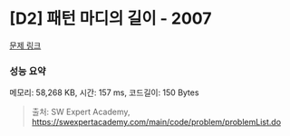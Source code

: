 # [D2] 패턴 마디의 길이 - 2007 

[문제 링크](https://swexpertacademy.com/main/code/problem/problemDetail.do?contestProbId=AV5P1kNKAl8DFAUq) 

### 성능 요약

메모리: 58,268 KB, 시간: 157 ms, 코드길이: 150 Bytes



> 출처: SW Expert Academy, https://swexpertacademy.com/main/code/problem/problemList.do